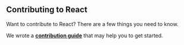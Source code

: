 ## Contributing to React

Want to contribute to React? There are a few things you need to know.  

We wrote a **[contribution guide](https://reactjs.org/contributing/how-to-contribute.html)** that may help you to get started.

